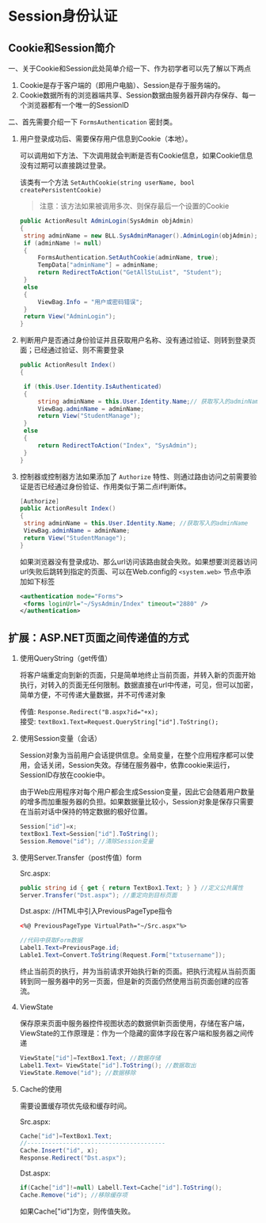 # Session身份认证

## Cookie和Session简介

一、关于Cookie和Session此处简单介绍一下、作为初学者可以先了解以下两点

1. Cookie是存于客户端的（即用户电脑）、Session是存于服务端的。
2. Cookie数据所有的浏览器端共享、Session数据由服务器开辟内存保存、每一个浏览器都有一个唯一的SessionID

二、首先需要介绍一下 `FormsAuthentication` 密封类。

1. 用户登录成功后、需要保存用户信息到Cookie（本地）。
   
   可以调用如下方法、下次调用就会判断是否有Cookie信息，如果Cookie信息没有过期可以直接跳过登录。

   该类有一个方法 `SetAuthCookie(string userName, bool createPersistentCookie)`

   >注意：该方法如果被调用多次、则保存最后一个设置的Cookie

   ```C#
   public ActionResult AdminLogin(SysAdmin objAdmin)
   {
    string adminName = new BLL.SysAdminManager().AdminLogin(objAdmin);
    if (adminName != null)
    {
        FormsAuthentication.SetAuthCookie(adminName, true);
        TempData["adminName"] = adminName;
        return RedirectToAction("GetAllStuList", "Student");
    }
    else
    {
        ViewBag.Info = "用户或密码错误";
    }
    return View("AdminLogin");
   }
   ```

2. 判断用户是否通过身份验证并且获取用户名称、没有通过验证、则转到登录页面；已经通过验证、则不需要登录

   ```C#
   public ActionResult Index()
   {

    if (this.User.Identity.IsAuthenticated)
    {
        string adminName = this.User.Identity.Name;// 获取写入的adminName
        ViewBag.adminName = adminName;
        return View("StudentManage");
    }
    else
    {
        return RedirectToAction("Index", "SysAdmin");
    }
   }
   ```

3. 控制器或控制器方法如果添加了 `Authorize` 特性、则通过路由访问之前需要验证是否已经通过身份验证、作用类似于第二点if判断体。

   ```C#
   [Authorize]
   public ActionResult Index()
   {
    string adminName = this.User.Identity.Name; //获取写入的adminName
    ViewBag.adminName = adminName;
    return View("StudentManage");
   }
   ```

   如果浏览器没有登录成功、那么url访问该路由就会失败。如果想要浏览器访问url失败后跳转到指定的页面、可以在Web.config的 `<system.web>` 节点中添加如下标签

   ```xml
   <authentication mode="Forms">
    <forms loginUrl="~/SysAdmin/Index" timeout="2880" />
   </authentication>
   ```

## 扩展：ASP.NET页面之间传递值的方式

1. 使用QueryString（get传值）

   将客户端重定向到新的页面，只是简单地终止当前页面，并转入新的页面开始执行，对转入的页面无任何限制。数据直接在url中传递，可见，但可以加密，简单方便，不可传递大量数据，并不可传递对象

   传值: `Response.Redirect("B.aspx?id="+x);`  
   接受: `textBox1.Text=Request.QueryString["id"].ToString();`

2. 使用Session变量（会话）

   Session对象为当前用户会话提供信息。全局变量，在整个应用程序都可以使用，会话关闭，Session失效。存储在服务器中，依靠cookie来运行，SessionID存放在cookie中。

   由于Web应用程序对每个用户都会生成Session变量，因此它会随着用户数量的增多而加重服务器的负担。如果数据量比较小，Session对象是保存只需要在当前对话中保持的特定数据的极好位置。

   ```C#
   Session["id"]=x;
   textBox1.Text=Session["id"].ToString();
   Session.Remove("id"); //清除Session变量
   ```

3. 使用Server.Transfer（post传值）form

   Src.aspx: 
   
   ```C#
   public string id { get { return TextBox1.Text; } } //定义公共属性
   Server.Transfer("Dst.aspx"); //重定向到目标页面
   ```
   
   Dst.aspx: //HTML中引入PreviousPageType指令

   ```aspx
   <%@ PreviousPageType VirtualPath="~/Src.aspx"%>
   ```
   
   ```C#
   //代码中获取Form数据
   Label1.Text=PreviousPage.id;
   Lable1.Text=Convert.ToString(Request.Form["txtusername"]);
   ```

   终止当前页的执行，并为当前请求开始执行新的页面。把执行流程从当前页面转到同一服务器中的另一页面，但是新的页面仍然使用当前页面创建的应答流。

4. ViewState

   保存原来页面中服务器控件视图状态的数据供新页面使用，存储在客户端，ViewState的工作原理是：作为一个隐藏的窗体字段在客户端和服务器之间传递

   ```C#
   ViewState["id"]=TextBox1.Text; //数据存储
   Label1.Text= ViewState["id"].ToString(); //数据取出
   ViewState.Remove("id"); //数据移除
   ```

5. Cache的使用

   需要设置缓存项优先级和缓存时间。

   Src.aspx: 
   
   ```C#
   Cache["id"]=TextBox1.Text;
   //---------------------------------------
   Cache.Insert("id", x);
   Response.Redirect("Dst.aspx");
   ```

   Dst.aspx: 
   
   ```C#
   if(Cache["id"]!=null) Labell.Text=Cache["id"].ToString();
   Cache.Remove("id"); //移除缓存项
   ```

   如果Cache["id"]为空，则传值失败。
